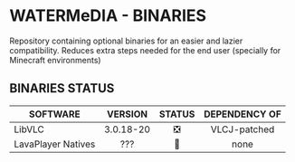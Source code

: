 # WATERMeDIA - BINARIES
Repository containing optional binaries for an easier and lazier compatibility.
Reduces extra steps needed for the end user (specially for Minecraft environments)

## BINARIES STATUS
| SOFTWARE           |  VERSION  | STATUS | DEPENDENCY OF |
|--------------------|:---------:|:------:|:-------------:| 
| LibVLC             | 3.0.18-20 |   ❎    | VLCJ-patched  |
| LavaPlayer Natives |    ???    |   🎯   |     none      |
